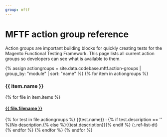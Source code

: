 ```yaml
---
group: mftf
---
```


# MFTF action group reference

Action groups are important building blocks for quickly creating tests for the Magento Functional Testing Framework.
This page lists all current action groups so developers can see what is available to them.

{% assign actiongroups = site.data.codebase.mftf.action-groups | group_by: "module" | sort: "name"  %}
{% for item in actiongroups %}

### {{ item.name }}

{% for file in item.items %}

#### [{{ file.filename }}]({{file.repo}})

{% for test in file.actiongroups %}
{{test.name}}
  : {% if test.description == '' %}No description.{% else %}{{test.description}}{% endif %}
{:.ref-list-dt}
{% endfor %}
{% endfor %}
{% endfor %}
